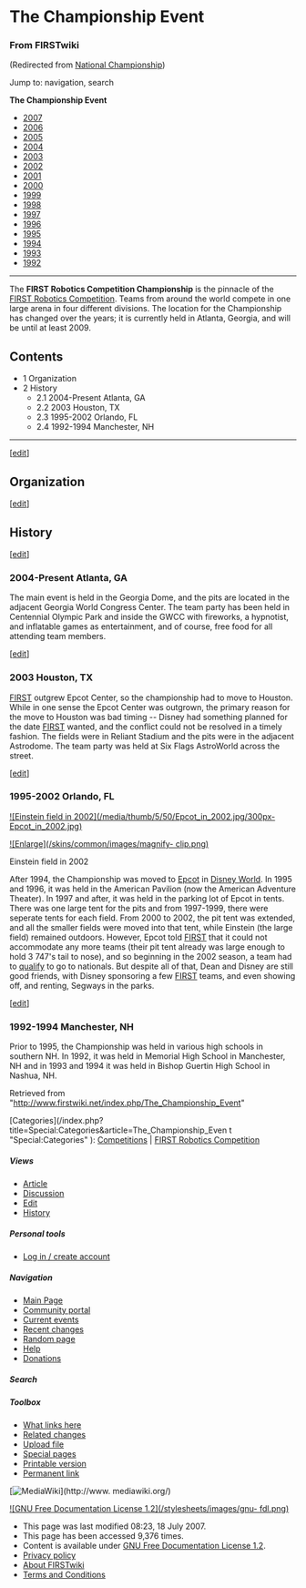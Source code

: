 # The Championship Event

### From FIRSTwiki

(Redirected from [National
Championship](/index.php?title=National_Championship&redirect=no "National
Championship" ))

Jump to: navigation, search

****The Championship Event****

  * [2007](/index.php/Championship_Event_%282007%29 "Championship Event \(2007\)" )
  * [2006](/index.php/Championship_Event_%282006%29 "Championship Event \(2006\)" )
  * [2005](/index.php/Championship_Event_%282005%29 "Championship Event \(2005\)" )
  * [2004](/index.php?title=Championship_Event_%282004%29&action=edit "Championship Event \(2004\)" )
  * [2003](/index.php?title=Championship_Event_%282003%29&action=edit "Championship Event \(2003\)" )
  * [2002](/index.php?title=Championship_Event_%282002%29&action=edit "Championship Event \(2002\)" )
  * [2001](/index.php?title=Championship_Event_%282001%29&action=edit "Championship Event \(2001\)" )
  * [2000](/index.php?title=Championship_Event_%282000%29&action=edit "Championship Event \(2000\)" )
  * [1999](/index.php?title=Championship_Event_%281999%29&action=edit "Championship Event \(1999\)" )
  * [1998](/index.php/Championship_Event_%281998%29 "Championship Event \(1998\)" )
  * [1997](/index.php?title=Championship_Event_%281997%29&action=edit "Championship Event \(1997\)" )
  * [1996](/index.php/Championship_Event_%281996%29 "Championship Event \(1996\)" )
  * [1995](/index.php?title=Championship_Event_%281995%29&action=edit "Championship Event \(1995\)" )
  * [1994](/index.php?title=Championship_Event_%281994%29&action=edit "Championship Event \(1994\)" )
  * [1993](/index.php/Championship_Event_%281993%29 "Championship Event \(1993\)" )
  * [1992](/index.php/Championship_Event_%281992%29 "Championship Event \(1992\)" )  
---  
  
  
The **FIRST Robotics Competition Championship** is the pinnacle of the [FIRST
Robotics Competition](/index.php/FIRST_Robotics_Competition "FIRST Robotics
Competition" ). Teams from around the world compete in one large arena in four
different divisions. The location for the Championship has changed over the
years; it is currently held in Atlanta, Georgia, and will be until at least
2009.

## Contents

  * 1 Organization
  * 2 History
    * 2.1 2004-Present Atlanta, GA
    * 2.2 2003 Houston, TX
    * 2.3 1995-2002 Orlando, FL
    * 2.4 1992-1994 Manchester, NH  
---  
  
[[edit](/index.php?title=The_Championship_Event&action=edit&section=1 "Edit
section: Organization" )]

## Organization

[[edit](/index.php?title=The_Championship_Event&action=edit&section=2 "Edit
section: History" )]

## History

[[edit](/index.php?title=The_Championship_Event&action=edit&section=3 "Edit
section: 2004-Present Atlanta, GA" )]

### 2004-Present Atlanta, GA

The main event is held in the Georgia Dome, and the pits are located in the
adjacent Georgia World Congress Center. The team party has been held in
Centennial Olympic Park and inside the GWCC with fireworks, a hypnotist, and
inflatable games as entertainment, and of course, free food for all attending
team members.

[[edit](/index.php?title=The_Championship_Event&action=edit&section=4 "Edit
section: 2003 Houston, TX" )]

### 2003 Houston, TX

[FIRST](/index.php/FIRST "FIRST" ) outgrew Epcot Center, so the championship
had to move to Houston. While in one sense the Epcot Center was outgrown, the
primary reason for the move to Houston was bad timing -- Disney had something
planned for the date [FIRST](/index.php/FIRST "FIRST" ) wanted, and the
conflict could not be resolved in a timely fashion. The fields were in Reliant
Stadium and the pits were in the adjacent Astrodome. The team party was held
at Six Flags AstroWorld across the street.

[[edit](/index.php?title=The_Championship_Event&action=edit&section=5 "Edit
section: 1995-2002 Orlando, FL" )]

### 1995-2002 Orlando, FL

[![Einstein field in 2002](/media/thumb/5/50/Epcot_in_2002.jpg/300px-
Epcot_in_2002.jpg)](/index.php/Image:Epcot_in_2002.jpg "Einstein field in
2002" )

[![Enlarge](/skins/common/images/magnify-
clip.png)](/index.php/Image:Epcot_in_2002.jpg "Enlarge" )

Einstein field in 2002

After 1994, the Championship was moved to
[Epcot](http://www.wikipedia.org/wiki/Epcot "wikipedia:Epcot" ) in [Disney
World](http://www.wikipedia.org/wiki/Disney_World "wikipedia:Disney_World" ).
In 1995 and 1996, it was held in the American Pavilion (now the American
Adventure Theater). In 1997 and after, it was held in the parking lot of Epcot
in tents. There was one large tent for the pits and from 1997-1999, there were
seperate tents for each field. From 2000 to 2002, the pit tent was extended,
and all the smaller fields were moved into that tent, while Einstein (the
large field) remained outdoors. However, Epcot told [FIRST](/index.php/FIRST
"FIRST" ) that it could not accommodate any more teams (their pit tent already
was large enough to hold 3 747's tail to nose), and so beginning in the 2002
season, a team had to [qualify](/index.php/Qualify "Qualify" ) to go to
nationals. But despite all of that, Dean and Disney are still good friends,
with Disney sponsoring a few [FIRST](/index.php/FIRST "FIRST" ) teams, and
even showing off, and renting, Segways in the parks.

[[edit](/index.php?title=The_Championship_Event&action=edit&section=6 "Edit
section: 1992-1994 Manchester, NH" )]

### 1992-1994 Manchester, NH

Prior to 1995, the Championship was held in various high schools in southern
NH. In 1992, it was held in Memorial High School in Manchester, NH and in 1993
and 1994 it was held in Bishop Guertin High School in Nashua, NH.

Retrieved from "<http://www.firstwiki.net/index.php/The_Championship_Event>"

[Categories](/index.php?title=Special:Categories&article=The_Championship_Even
t "Special:Categories" ): [Competitions](/index.php/Category:Competitions
"Category:Competitions" ) | [FIRST Robotics
Competition](/index.php/Category:FIRST_Robotics_Competition "Category:FIRST
Robotics Competition" )

##### Views

  * [Article](/index.php/The_Championship_Event)
  * [Discussion](/index.php/Talk:The_Championship_Event)
  * [Edit](/index.php?title=The_Championship_Event&action=edit)
  * [History](/index.php?title=The_Championship_Event&action=history)

##### Personal tools

  * [Log in / create account](/index.php?title=Special:Userlogin&returnto=The_Championship_Event)

[](/index.php/Main_Page "Main Page" )

##### Navigation

  * [Main Page](/index.php/Main_Page)
  * [Community portal](/index.php/FIRSTwiki:Community_portal)
  * [Current events](/index.php/Current_events)
  * [Recent changes](/index.php/Special:Recentchanges)
  * [Random page](/index.php/Special:Random)
  * [Help](/index.php/Help:Contents)
  * [Donations](/index.php/FIRSTwiki:Site_support)

##### Search



##### Toolbox

  * [What links here](/index.php/Special:Whatlinkshere/The_Championship_Event)
  * [Related changes](/index.php/Special:Recentchangeslinked/The_Championship_Event)
  * [Upload file](/index.php/Special:Upload)
  * [Special pages](/index.php/Special:Specialpages)
  * [Printable version](/index.php?title=The_Championship_Event&printable=yes)
  * [Permanent link](/index.php?title=The_Championship_Event&oldid=62505)

[![MediaWiki](/skins/common/images/poweredby_mediawiki_88x31.png)](http://www.
mediawiki.org/)

[![GNU Free Documentation License 1.2](/stylesheets/images/gnu-
fdl.png)](http://www.gnu.org/copyleft/fdl.html)

  * This page was last modified 08:23, 18 July 2007.
  * This page has been accessed 9,376 times.
  * Content is available under [GNU Free Documentation License 1.2](http://www.gnu.org/copyleft/fdl.html "http://www.gnu.org/copyleft/fdl.html" ).
  * [Privacy policy](/index.php/FIRSTwiki:Privacy_policy "FIRSTwiki:Privacy policy" )
  * [About FIRSTwiki](/index.php/FIRSTwiki:About "FIRSTwiki:About" )
  * [Terms and Conditions](/index.php/FIRSTwiki:Terms_and_conditions "FIRSTwiki:Terms and conditions" )

